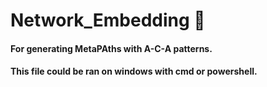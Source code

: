 # Network_Embedding :dart:
#### For generating MetaPAths with A-C-A patterns.

#### This file could be ran on windows with cmd or powershell.
